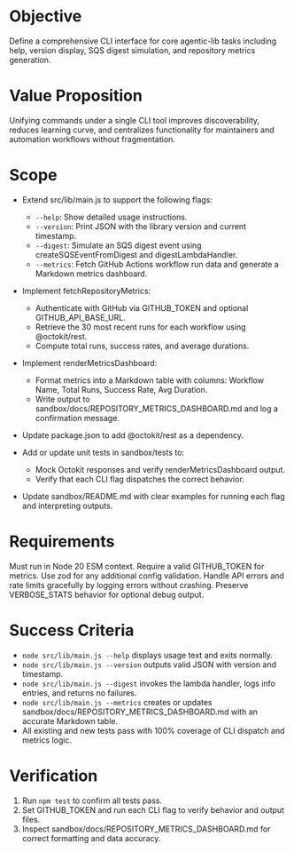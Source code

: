 # Objective

Define a comprehensive CLI interface for core agentic-lib tasks including help, version display, SQS digest simulation, and repository metrics generation.

# Value Proposition

Unifying commands under a single CLI tool improves discoverability, reduces learning curve, and centralizes functionality for maintainers and automation workflows without fragmentation.

# Scope

- Extend src/lib/main.js to support the following flags:
  - `--help`: Show detailed usage instructions.
  - `--version`: Print JSON with the library version and current timestamp.
  - `--digest`: Simulate an SQS digest event using createSQSEventFromDigest and digestLambdaHandler.
  - `--metrics`: Fetch GitHub Actions workflow run data and generate a Markdown metrics dashboard.

- Implement fetchRepositoryMetrics:
  - Authenticate with GitHub via GITHUB_TOKEN and optional GITHUB_API_BASE_URL.
  - Retrieve the 30 most recent runs for each workflow using @octokit/rest.
  - Compute total runs, success rates, and average durations.

- Implement renderMetricsDashboard:
  - Format metrics into a Markdown table with columns: Workflow Name, Total Runs, Success Rate, Avg Duration.
  - Write output to sandbox/docs/REPOSITORY_METRICS_DASHBOARD.md and log a confirmation message.

- Update package.json to add @octokit/rest as a dependency.

- Add or update unit tests in sandbox/tests to:
  - Mock Octokit responses and verify renderMetricsDashboard output.
  - Verify that each CLI flag dispatches the correct behavior.

- Update sandbox/README.md with clear examples for running each flag and interpreting outputs.

# Requirements

Must run in Node 20 ESM context. Require a valid GITHUB_TOKEN for metrics. Use zod for any additional config validation. Handle API errors and rate limits gracefully by logging errors without crashing. Preserve VERBOSE_STATS behavior for optional debug output.

# Success Criteria

- `node src/lib/main.js --help` displays usage text and exits normally.
- `node src/lib/main.js --version` outputs valid JSON with version and timestamp.
- `node src/lib/main.js --digest` invokes the lambda handler, logs info entries, and returns no failures.
- `node src/lib/main.js --metrics` creates or updates sandbox/docs/REPOSITORY_METRICS_DASHBOARD.md with an accurate Markdown table.
- All existing and new tests pass with 100% coverage of CLI dispatch and metrics logic.

# Verification

1. Run `npm test` to confirm all tests pass.
2. Set GITHUB_TOKEN and run each CLI flag to verify behavior and output files.
3. Inspect sandbox/docs/REPOSITORY_METRICS_DASHBOARD.md for correct formatting and data accuracy.